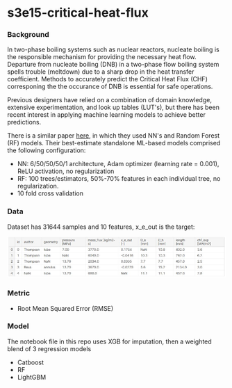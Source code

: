 # s3e15-critical-heat-flux


### Background 
In two-phase boiling systems such as nuclear reactors, nucleate boiling is the responsible mechanism for providing the necessary heat flow.  Departure from nucleate boiling (DNB) in a two-phase flow boiling system spells trouble (meltdown) due to a sharp drop in the heat transfer coefficient. Methods to accurately predict the Critical Heat Flux (CHF) corresponing the the occurance of DNB is essential for safe operations.  

Previous designers have relied on a combination of domain knowledge, extensive experimentation, and look up tables (LUT's), but there has been recent interest in applying machine learning models to achieve better predictions.  

There is a similar paper [here](https://www.sciencedirect.com/science/article/abs/pii/S1359431119332065), in which they used NN's and Random Forest (RF) models. Their best-estimate standalone ML-based models comprised the following configuration:
* NN: 6/50/50/50/1 architecture, Adam optimizer (learning rate = 0.001), ReLU activation, no regularization
* RF: 100 trees/estimators, 50%-70% features in each individual tree, no regularization.
* 10 fold cross validation

### Data

Dataset has 31644 samples and 10 features, x_e_out is the target:

![data](https://github.com/jfblanchard/s3e15-critical-heat-flux/blob/main/images/s3e15%20data.JPG)

### Metric
* Root Mean Squared Error (RMSE)

### Model
The notebook file in this repo uses XGB for imputation, then a weighted blend of 3 regression models
*   Catboost
*   RF
*   LightGBM




